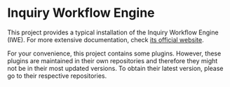 Inquiry Workflow Engine
=======================

This project provides a typical installation of the Inquiry Workflow Engine (IWE).
For more extensive documentation, check [its official website](http://wespot.github.io/wespot_iwe/).

For your convenience, this project contains some plugins.
However, these plugins are maintained in their own repositories and therefore they might not be in their most updated versions.
To obtain their latest version, please go to their respective repositories.
